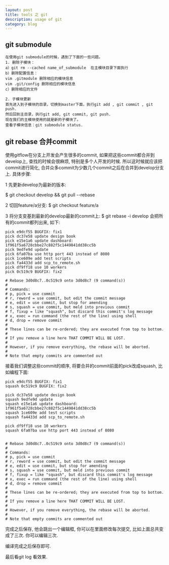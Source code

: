 ```yaml
---
layout: post
title: tools 之 git 
description: usage of git 
category: blog
---
```

## git submodule
    在使用git submodule的时候，遇到了下面的一些问题。
    1. 删除子模块：
    a）git rm --cached name_of_submodule  在主模块目录下面执行
    b）删除配置信息：
    vim .gitmodule 删除相应的模块信息
    vim .git/config 删除相应的模块信息
    c）删除相应的文件
    
    2. 子模块更新
    首先进入到子模块的目录，切换到master下面，执行git add , git commit , git push.
    然后回到主目录，执行git add, git commit, git push.
    现在我们的主模块使用的就是新的子模块了。
    查看子模块信息：git submodule status.

## git rebase 合并commit
使用gitflow在分支上开发会产生很多的commit, 如果把这些commit都合并到develop上, 查找的时候会很麻烦, 特别是多个人开发的时候.
所以这时候就应该把commit进行简化, 合并众多commit为少数几个commit之后在合并到develop分支上. 具体步骤:

1 先更新develop为最新的版本:

$ git checkout develop && git pull --rebase

2 切回feature/a分支:
$ git checkout feature/a

3 将分支变基到最新的develop最新的commit上:
$ git rebase -i develop 
会把所有的commit都列出来, 如下:
````````````````
pick e9dcf55 BUGFIX: fix1 
pick dc37e58 update design book
pick e15e1a6 update dashboard: 1f961f5a6728cbbe27c882f5c1449841dd38cc5b
pick 9edfe9d update
pick 6fa07ba use http port 443 instead of 8080 
pick 1ce609e add test scripts
pick fa4433d add scp_to_remote.sh
pick df9ff18 use 10 workers
pick 0c519c9 BUGFIX: fix2 

# Rebase 3d0d8c7..0c519c9 onto 3d0d8c7 (9 command(s))
#
# Commands:
# p, pick = use commit
# r, reword = use commit, but edit the commit message
# e, edit = use commit, but stop for amending
# s, squash = use commit, but meld into previous commit
# f, fixup = like "squash", but discard this commit's log message
# x, exec = run command (the rest of the line) using shell
# d, drop = remove commit
#
# These lines can be re-ordered; they are executed from top to bottom.
#
# If you remove a line here THAT COMMIT WILL BE LOST.
#
# However, if you remove everything, the rebase will be aborted.
#
# Note that empty commits are commented out

````````````````
接着我们调整这些commit的顺序, 将要合并的commit前面的pick改成squash, 比如编程下面:
````````````````
pick e9dcf55 BUGFIX: fix1 
squash 0c519c9 BUGFIX: fix2 

pick dc37e58 update design book
squash 9edfe9d update
squash e15e1a6 update dashboard: 1f961f5a6728cbbe27c882f5c1449841dd38cc5b
squash 1ce609e add test scripts
squash fa4433d add scp_to_remote.sh

pick df9ff18 use 10 workers
squash 6fa07ba use http port 443 instead of 8080 


# Rebase 3d0d8c7..0c519c9 onto 3d0d8c7 (9 command(s))
#
# Commands:
# p, pick = use commit
# r, reword = use commit, but edit the commit message
# e, edit = use commit, but stop for amending
# s, squash = use commit, but meld into previous commit
# f, fixup = like "squash", but discard this commit's log message
# x, exec = run command (the rest of the line) using shell
# d, drop = remove commit
#
# These lines can be re-ordered; they are executed from top to bottom.
#
# If you remove a line here THAT COMMIT WILL BE LOST.
#
# However, if you remove everything, the rebase will be aborted.
#
# Note that empty commits are commented out

````````````````
完成之后保存, 他会跳出一个编辑框, 你可以在里面修改每次提交, 比如上面总共变成了三次. 
你可以编辑三次.

编译完成之后保存即可. 

最后看git log 看效果. 

[congleetea]:    http://congleetea.github.io  "congleetea"
